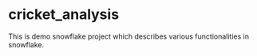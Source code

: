 # cricket_analysis

This is demo snowflake project which describes various functionalities in snowflake.
